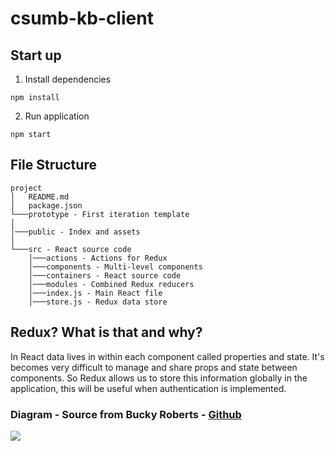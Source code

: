 # csumb-kb-client

## Start up

1. Install dependencies
```
npm install
```
2. Run application
```
npm start
```

## File Structure
```
project
│   README.md
│   package.json   
└───prototype - First iteration template
│
│───public - Index and assets
│
└───src - React source code
    │───actions - Actions for Redux
    │───components - Multi-level components
    │───containers - React source code
    │───modules - Combined Redux reducers
    │───index.js - Main React file
    │───store.js - Redux data store
```
## Redux? What is that and why?
In React data lives in within each component called properties and state. It's becomes very difficult to manage and share props and state between components. So Redux allows us to store this information globally in the application, this will be useful when authentication is implemented.

### Diagram - Source from Bucky Roberts - [Github](https://github.com/buckyroberts/React-Redux-Boilerplate)
![](http://i.imgur.com/DUiL9yn.png)
